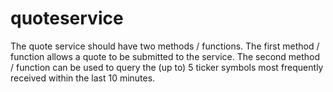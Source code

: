 # quoteservice
The quote service should have two methods / functions. The first method / function allows a quote to be submitted to the service. The second method / function can be used to query the (up to) 5 ticker symbols most frequently received within the last 10 minutes.
